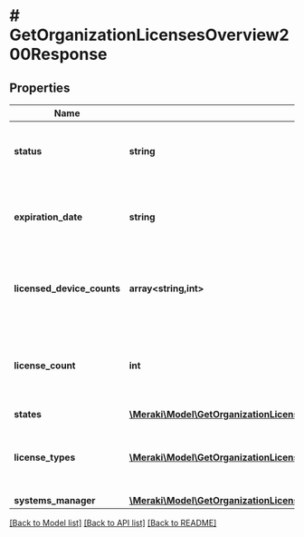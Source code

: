 # # GetOrganizationLicensesOverview200Response

## Properties

Name | Type | Description | Notes
------------ | ------------- | ------------- | -------------
**status** | **string** | License status (Co-termination licensing only) | [optional]
**expiration_date** | **string** | License expiration date (Co-termination licensing only) | [optional]
**licensed_device_counts** | **array<string,int>** | License counts (Co-termination licensing only) | [optional]
**license_count** | **int** | Total number of licenses (Per-device licensing only) | [optional]
**states** | [**\Meraki\Model\GetOrganizationLicensesOverview200ResponseStates**](GetOrganizationLicensesOverview200ResponseStates.md) |  | [optional]
**license_types** | [**\Meraki\Model\GetOrganizationLicensesOverview200ResponseLicenseTypesInner[]**](GetOrganizationLicensesOverview200ResponseLicenseTypesInner.md) | Data by license type (Per-device licensing only) | [optional]
**systems_manager** | [**\Meraki\Model\GetOrganizationLicensesOverview200ResponseSystemsManager**](GetOrganizationLicensesOverview200ResponseSystemsManager.md) |  | [optional]

[[Back to Model list]](../../README.md#models) [[Back to API list]](../../README.md#endpoints) [[Back to README]](../../README.md)
